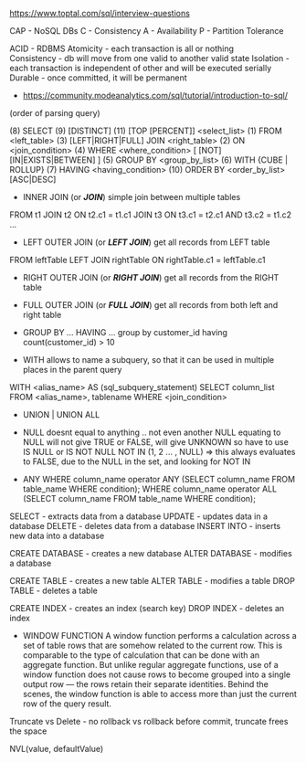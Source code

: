 https://www.toptal.com/sql/interview-questions

CAP - NoSQL DBs
C - Consistency
A - Availability
P - Partition Tolerance

ACID - RDBMS
Atomicity - each transaction is all or nothing  
Consistency - db will move from one valid to another valid state
Isolation - each transaction is independent of other and will be executed serially
Durable - once committed, it will be permanent

* https://community.modeanalytics.com/sql/tutorial/introduction-to-sql/

(order of parsing query)

(8)  SELECT (9) [DISTINCT] (11) [TOP <number> [PERCENT]] <select_list>
(1)  FROM <left_table>
(3)  [LEFT|RIGHT|FULL] JOIN <right_table>
(2)       ON <join_condition>
(4)  WHERE <where_condition> [ [NOT] [IN|EXISTS|BETWEEN] ]
(5)  GROUP BY <group_by_list>
(6)  WITH {CUBE | ROLLUP}
(7)  HAVING <having_condition>
(10) ORDER BY <order_by_list> [ASC|DESC]


* INNER JOIN (or ***JOIN***)
    simple join between multiple tables

FROM t1 
JOIN t2 ON t2.c1 = t1.c1
JOIN t3 ON t3.c1 = t2.c1 AND t3.c2 = t1.c2
...


* LEFT OUTER JOIN (or ***LEFT JOIN***)
    get all records from LEFT table

FROM leftTable 
LEFT JOIN rightTable ON rightTable.c1 = leftTable.c1


* RIGHT OUTER JOIN (or ***RIGHT JOIN***)
    get all records from the RIGHT table

    
* FULL OUTER JOIN (or ***FULL JOIN***)
    get all records from both left and right table
    

* GROUP BY ... HAVING ...
    group by customer_id having count(customer_id) > 10
    
    
* WITH
    allows to name a subquery, so that it can be used in multiple places in the parent query

WITH <alias_name> AS (sql_subquery_statement)
SELECT column_list FROM <alias_name>, tablename
WHERE <join_condition>    


* UNION | UNION ALL


* NULL doesnt equal to anything .. not even another NULL
    equating to NULL will not give TRUE or FALSE, will give UNKNOWN
    so have to use IS NULL or IS NOT NULL
    NOT IN (1, 2 ... , NULL) => this always evaluates to FALSE, due to the NULL in the set, and looking for NOT IN
    
    
* ANY
    WHERE column_name operator ANY (SELECT column_name FROM table_name WHERE condition);
    WHERE column_name operator ALL (SELECT column_name FROM table_name WHERE condition);


SELECT - extracts data from a database
UPDATE - updates data in a database
DELETE - deletes data from a database
INSERT INTO - inserts new data into a database

CREATE DATABASE - creates a new database
ALTER DATABASE - modifies a database

CREATE TABLE - creates a new table
ALTER TABLE - modifies a table
DROP TABLE - deletes a table

CREATE INDEX - creates an index (search key)
DROP INDEX - deletes an index


* WINDOW FUNCTION
A window function performs a calculation across a set of table rows that are somehow related to the current row.
This is comparable to the type of calculation that can be done with an aggregate function. 
But unlike regular aggregate functions, use of a window function does not cause rows to become grouped 
into a single output row — the rows retain their separate identities. 
Behind the scenes, the window function is able to access more than just the current row of the query result.

Truncate vs Delete - no rollback vs rollback before commit, truncate frees the space

NVL(value, defaultValue)

